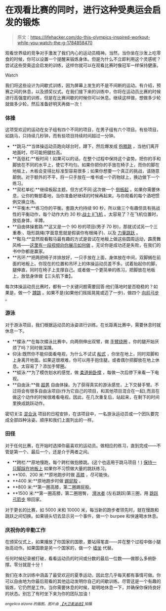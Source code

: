 # 在观看比赛的同时，进行这种受奥运会启发的锻炼

> 原文：<https://lifehacker.com/do-this-olympics-inspired-workout-while-you-watch-the-g-1784858470>

观看世界级的竞争对手激发了我们内心的运动员精神。当然，当你坐在沙发上吃零食的时候，你可以设置一个提醒来锻炼身体。但是为什么不立即利用这个灵感呢？尝试这些受奥运会启发的训练，这样你就可以在观看比赛时像冠军一样保持健康。

Watch

我们将这些设计为间歇式训练，因为屏幕上发生的不是不间断的运动。有介绍，预赛之间的休息，以及颁奖仪式。在我们接下来的训练中，你将在运动员比赛的时候进行高强度的训练，但是在比赛间歇的时候你可以休息。继续这样做，想做多少轮就做多少轮，然后准备好明天再做一次！

### 体操

这项受欢迎的运动在女子组有四个不同的项目，在男子组有六个项目。有些项目，如跳马，只持续几秒钟，而有些项目持续时间超过一分钟。

*   **跳马:**当体操运动员跑向球台时，蹲下，然后爆发成 [抱膝跳](http://gymnasticswod.com/content/tuck-jump) ，当他们离开地面时，尽可能把腿拉高。
*   **高低杠:**板时间！如果可以的话，在整个过程中保持这个姿势。把你的手和脚放在不同的水平上，使它不均匀。如果你把你的手放在椅子上，而你的脚在地板上，木板会变得比标准型容易很多；如果你想要一个真正的挑战，请随意颠倒。对于额外的不平，将一只手放在一堆书或一个药物球上，换边做下一个练习。
*   **双杠单杠:**继续板起主题，但方式不同:这次做一个 [侧板起](http://www.realsimple.com/health/fitness-exercise/workouts/stronger-abs-in-fifteen-minutes/side-plank-ab-exercise) 。如果你需要休息，让你的臀部着地，当你准备好继续的时候再起来。与你观看的每个酒吧惯例交换立场。
*   **平衡木:**练习你的平衡。套路大约持续 90 秒，所以做三个有趣但具有挑战性的平衡动作，每个动作大约 30 秒:[战士 II](http://www.yogajournal.com/pose/warrior-ii-pose/)[飞机](https://www.youtube.com/watch?v=8ak4OlELQaU) 。太容易了？在飞机位置时，放低身体，半蹲。
*   **自由体操套路:**这又是一个 90 秒的项目(男子 70 秒)，那就试试另一个三重奏:、隐形跳绳(字面意思就是假装你有根绳子)、以及 [力量跳跃](https://www.youtube.com/watch?v=OZyxLn80Aus) 。
*   **鞍马:**显然观看鞍马最有趣的方式是尝试在地板上做这些圆周运动，霹雳舞风格——[这里有一段视频向你展示如何做](https://www.youtube.com/watch?v=sftaCe0-1Kc) 。无论你是成功还是失败，在我们的书中你都是赢家。
*   **吊环:**把两把椅子并排放好，一只手放在上面，身体放在中间，双脚搁在前面的地板上。你现在的位置和吊环上的体操运动员差不多。试着抬起你的脚，腿伸直，同时在椅子上支撑自己。或者做一个更简单的练习，把脚放在地板上，放低身体做【三头肌下垂】。

每次体操运动员比赛时，都有一个关键问题需要回答:他们落地时是否稳稳的？如果是，做一个 [蹲跳](http://30dayfitnesschallenges.com/how-to-do-squat-jump-exercise/) 。如果不是(如果他们摇摇晃晃或迈了一步)，做四个 [向前弓步](https://www.youtube.com/watch?v=M6DZ0Dca17w) 。

### 游泳

对于游泳项目，我们根据运动员的泳姿进行训练。在长距离比赛中，需要休息时就休息一下。

*   **蝶泳:**在每次蝶泳比赛中，向两侧伸出双臂，做 [手臂绕圈](http://videos.bodybuilding.com/watch/25621/arm-circles) 。你的腿开始厌烦了吗？同时做深蹲。
*   仰泳:既然你不能仰面看电视，为什么不试试 [船式](http://www.yogajournal.com/pose/full-boat-pose/) ，你坐在地上，同时双脚和上身离开地面。如果这很艰难，你可以用手抱住腿，或者偶尔把脚放在地上休息。太容易了？添加手臂圈。
*   **蛙泳:**为了模仿划水的感觉，做 [柔道俯卧撑](https://www.youtube.com/watch?v=K916bJcLmok) ，每做一次后停下来看一下电视。
*   **自由泳:**做 [超男](https://www.youtube.com/watch?v=NjbNklq6Y7M) 自由体操。为了获得真实的游泳感觉，上下交替手臂。不过将会有很多自由泳项目(作为它自己的项目，和其他项目混合在一起),而且在做这个动作的时候很难看电视。因此，在几次重复后，站起来，在剩下的时间里换成跳跃动作。

密切关注 [混合泳](https://en.wikipedia.org/wiki/Medley_swimming) 项目的日程安排，在该项目中，一名游泳运动员或一个团队要完成全部四种泳姿。顺序和我们上面列出的一样。

### 田径

对于任何比赛，在开始时选择你最喜欢的运动员。做相应的练习，直到完成——不管是第一个、最后一个，还是介于两者之间。

*   **跨栏:**原地慢跑，每个跨栏做抱膝跳。(这个也适用于跳马项目！) [保持一只脚踩在地板上](http://vitals.lifehacker.com/keep-one-foot-on-the-floor-and-more-ways-to-make-exerc-1783357843) 如果你不习惯做大量的跳跃练习。
*   **100、200 米:**原地跑步时做 [高膝](http://30dayfitnesschallenges.com/how-to-do-high-knees/) ，尽可能快。
*   **400 米:**原地跑步时做 [踢屁股](http://30dayfitnesschallenges.com/how-to-do-butt-kickers/) 。
*   **800 米:**第一圈高膝，第二圈踢屁股。
*   **1500 米:**第一圈高膝，第二圈翘臀， [滑冰者](https://www.youtube.com/watch?v=JuMXySadYdw) (左右跳跃)第三圈，用 [跳跃弓箭步](https://www.youtube.com/watch?v=_zLTDUFjbXA) 带回家。

对于更长的比赛，如 5000 米和 10000 米，每当新的跑步者领先时，就在慢跑和跳跃之间切换。如果镜头切去显示另一个事件，做一个 burpee 和快速喝水休息。

### 庆祝你的辛勤工作

在颁奖仪式上，如果播放了你国家的国歌，要站得笔直——并在整个过程中做小腿抬高动作。如果国歌是另一个国家的，做一个 [墙坐](https://www.youtube.com/watch?v=XULOKw4E4P4) 代替。

任何时候纪录被打破，看看运动员的时间或分数的最后一位数——做那么多俯卧撑。零分就是十分！

我们在本次训练中涵盖了最受欢迎的夏季运动，因此您几乎每天都有事情可做。你可以自由地为你最后观看的其他运动发明你自己的间歇训练。尽管这是一个有趣的锻炼，它仍然是工作。当你需要休息的时候，聪明地休息一下，并确保你保持良好的状态。别忘了有时坐下来为你的团队加油！

*<small>angelica alzona 的插图。图片由</small>* [*<small>【大卫麦迪逊】</small>*](http://www.gettyimages.com/search/photographer?family=creative&photographer=David+Madison)<small>拍摄</small>

<small></small>
